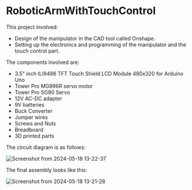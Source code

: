 # RoboticArmWithTouchControl
This project involved:
- Design of the manipulator in the CAD tool called Onshape.
- Setting up the electronics and programming of the manipulator and the touch control part.

The components involved are:
- 3.5" inch ILI9486 TFT Touch Shield LCD Module 480x320 for Arduino Uno
- Tower Pro MG996R servo motor​
- Tower Pro SG90 Servo​
- 12V AC-DC adapter​
- 9V batteries​
- Buck Converter​
- Jumper wires​
- Screws and Nuts​
- Breadboard​
- 3D printed parts​

The circuit diagram is as follows:

![Screenshot from 2024-05-18 13-22-37](https://github.com/LShivaRudra/RoboticArmWithTouchControl/assets/81946419/77a0c9b8-22a0-4b35-ab9c-6daf78bd73af)

The final assembly looks like this:

![Screenshot from 2024-05-18 13-21-28](https://github.com/LShivaRudra/RoboticArmWithTouchControl/assets/81946419/cd3f87f3-f434-4431-a472-b0c9f3dcffeb)
